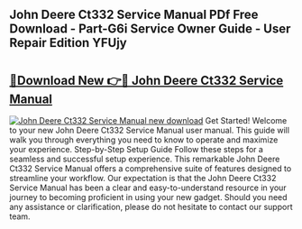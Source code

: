 ## John Deere Ct332 Service Manual PDf Free Download - Part-G6i Service Owner Guide - User Repair Edition YFUjy

# <h2><a href="http://bc88840.oget.top/?id=John+Deere+Ct332+Service+Manual">🔗Download New 👉🔴 John Deere Ct332 Service Manual</a></h2>

[![John Deere Ct332 Service Manual new download](https://i.imgur.com/5g1atiW.png)](http://bc88840.oget.top/?id=John+Deere+Ct332+Service+Manual)
Get Started! Welcome to your new John Deere Ct332 Service Manual user manual. This guide will walk you through everything you need to know to operate and maximize your experience. Step-by-Step Setup Guide Follow these steps for a seamless and successful setup experience. This remarkable John Deere Ct332 Service Manual offers a comprehensive suite of features designed to streamline your workflow. Our expectation is that the John Deere Ct332 Service Manual has been a clear and easy-to-understand resource in your journey to becoming proficient in using your new gadget. Should you need any assistance or clarification, please do not hesitate to contact our support team.
